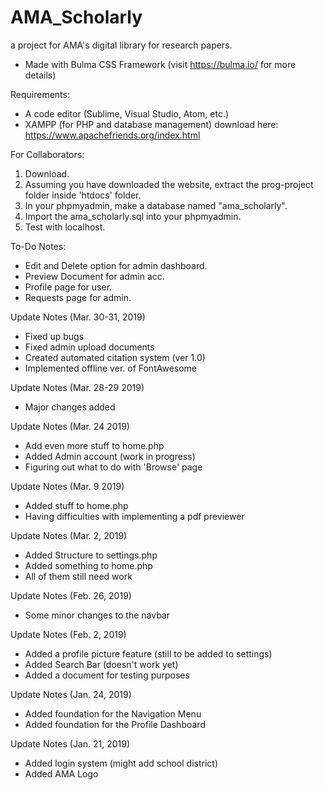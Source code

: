 # AMA_Scholarly
a project for AMA's digital library for research papers.

* Made with Bulma CSS Framework (visit https://bulma.io/ for more details)

Requirements:
* A code editor (Sublime, Visual Studio, Atom, etc.)
* XAMPP (for PHP and database management) download here: https://www.apachefriends.org/index.html

For Collaborators:
1. Download.
2. Assuming you have downloaded the website, 
extract the prog-project folder inside 'htdocs' folder.
3. In your phpmyadmin, make a database named "ama_scholarly".
4. Import the ama_scholarly.sql into your phpmyadmin.
5. Test with localhost.

To-Do Notes:
* Edit and Delete option for admin dashboard.
* Preview Document for admin acc.
* Profile page for user.
* Requests page for admin.

Update Notes (Mar. 30-31, 2019)
* Fixed up bugs
* Fixed admin upload documents
* Created automated citation system (ver 1.0)
* Implemented offline ver. of FontAwesome

Update Notes (Mar. 28-29 2019)
* Major changes added

Update Notes (Mar. 24 2019)
* Add even more stuff to home.php
* Added Admin account (work in progress)
* Figuring out what to do with 'Browse' page

Update Notes (Mar. 9 2019)
* Added stuff to home.php
* Having difficulties with implementing a pdf previewer

Update Notes (Mar. 2, 2019)
* Added Structure to settings.php
* Added something to home.php
* All of them still need work 

Update Notes (Feb. 26, 2019)
* Some minor changes to the navbar

Update Notes (Feb. 2, 2019)
* Added a profile picture feature (still to be added to settings)
* Added Search Bar (doesn't work yet)
* Added a document for testing purposes

Update Notes (Jan. 24, 2019)
* Added foundation for the Navigation Menu
* Added foundation for the Profile Dashboard

Update Notes (Jan. 21, 2019)
* Added login system (might add school district)
* Added AMA Logo
